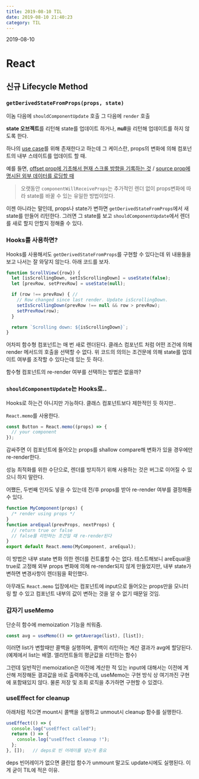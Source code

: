 ```yaml
---
title: 2019-08-10 TIL
date: 2019-08-10 21:40:23
category: TIL
---
```


2019-08-10

# React

## 신규 Lifecycle Method

### `getDerivedStateFromProps(props, state)`

이놈 다음에 `shouldComponentUpdate` 호출
그 다음에 `render` 호출

**state 오브젝트**를 리턴해 state를 업데이트 하거나,
**null**을 리턴해 업데이트를 하지 않도록 한다.

하나의 [use case]([https://reactjs.org/blog/2018/06/07/you-probably-dont-need-derived-state.html#when-to-use-derived-state](https://reactjs.org/blog/2018/06/07/you-probably-dont-need-derived-state.html#when-to-use-derived-state))를 위해 존재한다고 하는데 그 케이스란,
props의 변화에 의해 컴포넌트의 내부 스테이트를 업데이트 할 때.

예를 들면, [offset prop에 기초해서 현재 스크롤 방향을 기록하는 것]([https://reactjs.org/blog/2018/03/27/update-on-async-rendering.html#updating-state-based-on-props](https://reactjs.org/blog/2018/03/27/update-on-async-rendering.html#updating-state-based-on-props)) / [source prop에 명시된 외부 데이터를 로딩할 때]([https://reactjs.org/blog/2018/03/27/update-on-async-rendering.html#fetching-external-data-when-props-change](https://reactjs.org/blog/2018/03/27/update-on-async-rendering.html#fetching-external-data-when-props-change))

> 오랫동안 `componentWillReceiveProps`는 추가적인 렌더 없이 props변화에 따라 state를 바꿀 수 있는 유일한 방법이었다.

이젠 아니라는 말인데,
props나 state가 변하면 `getDerivedStateFromProps`에서 새 state를 만들어 리턴한다.
그러면 그 state를 보고 `shouldComponentUpdate`에서 렌더를 새로 할지 안할지 정해줄 수 있다.

### Hooks를 사용하면?

Hooks를 사용해서도 `getDerivedStateFromProps`를 구현할 수 있다는데 위 내용들을 보고 나서는 잘 와닿지 않는다. 아래 코드를 보자.

```javascript
function ScrollView({row}) {
  let [isScrollingDown, setIsScrollingDown] = useState(false);
  let [prevRow, setPrevRow] = useState(null);

  if (row !== prevRow) { // 
    // Row changed since last render. Update isScrollingDown.
    setIsScrollingDown(prevRow !== null && row > prevRow);
    setPrevRow(row);
  }

  return `Scrolling down: ${isScrollingDown}`;
}
```
어차피 함수형 컴포넌트는 매 번 새로 렌더된다. 클래스 컴포넌트 처럼 어떤 조건에 의해 render 메서드의 호출을 선택할 수 없다. 위 코드의 의의는 조건문에 의해 state를 업데이트 여부를 조작할 수 있다는데 있는 듯 하다.

함수형 컴포넌트의 re-render 여부를 선택하는 방법은 없을까?

### `shouldComponentUpdate`는 Hooks로..

Hooks로 하는건 아니지만 가능하다. 클래스 컴포넌트보다 제한적인 듯 하지만..

`React.memo`를 사용한다.

```javascript
const Button = React.memo((props) => {
  // your component
});
```

감싸주면 이 컴포넌트에 들어오는 props를 shallow compare해 변화가 있을 경우에만 re-render한다.

성능 최적화를 위한 수단으로, 렌더를 방지하기 위해 사용하는 것은 버그로 이어질 수 있으니 하지 말란다.

어쨌든, 두번째 인자도 넣을 수 있는데 전/후 props를 받아 re-render 여부를 결정해줄 수 있다.

```javascript
function MyComponent(props) {
  /* render using props */
}
function areEqual(prevProps, nextProps) {
  // return true or false
  // false를 리턴하는 조건일 때 re-render된다
}
export default React.memo(MyComponent, areEqual);
```

이 방법은 내부 state 변화 의한 렌더를 컨트롤할 수는 없다.
테스트해보니 areEqual을 true로 고정해 외부 props 변화에 의해 re-render되지 않게 만들었지만, 내부 state가 변하면 변경사항이 렌더됨을 확인했다.

아무래도 `React.memo` 입장에서는 컴포넌트에 input으로 들어오는 props만을 모니터링 할 수 있고 컴포넌트 내부의 값이 변하는 것을 알 수 없기 때문일 것임.


### 갑자기 useMemo

단순히 함수에 memoization 기능을 씌워줌.

```javascript
const avg = useMemo(() => getAverage(list), [list]);
```

이러면 list가 변할때만 콜백을 실행하며, 콜백이 리턴하는 계산 결과가 avg에 할당된다. (예제에서 list는 배열. 엘리먼트들의 평균값을 리턴하는 함수)

그런데 일반적인 memoization은 이전에 계산한 적 있는 input에 대해서는 이전에 계산해 저장해둔 결과값을 바로 출력해주는데, useMemo는 구현 방식 상 여기까진 구현에 포함돼있지 않다. 물론 저장 및 조회 로직을 추가하면 구현할 수 있겠다.


### useEffect for cleanup

아래처럼 적으면 mount시 콜백을 실행하고 unmout시 cleanup 함수를 실행한다.

```javascript
useEffect(() => {
  console.log("useEffect called");
  return () => {
    console.log("useEffect cleanup !");
  };
}, []);   // deps로 빈 어레이를 넣는게 중요
```

deps 빈어레이가 없으면 클린업 함수가 unmount 말고도 update시에도 실행된다.
이게 굳이 TIL에 적은 이유.

